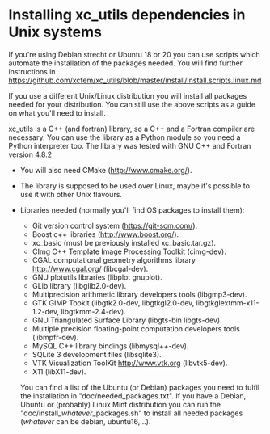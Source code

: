 Installing xc_utils dependencies in Unix systems
================================================

If you're using Debian strecht or Ubuntu 18 or 20 you can use scripts which automate the installation of the packages needed. You will find further instructions in <https://github.com/xcfem/xc_utils/blob/master/install/install.scripts.linux.md>

If you use a different Unix/Linux distribution you will install all packages needed for your distribution. You can still use the above scripts as a guide on what you'll need to install.

xc_utils is a C++ (and fortran) library, so a C++ and a Fortran compiler are necessary. You can use the library as a Python module so you need a Python interpreter too. The library was tested with GNU C++ and Fortran version 4.8.2


* You will also need CMake (<http://www.cmake.org/>).
* The library is supposed to be used over Linux, maybe it's possible to use it with other Unix flavours.
* Libraries needed (normally you'll find OS packages to install them):

    - Git version control system (<https://git-scm.com/>).
	- Boost c++ libraries (<http://www.boost.org/>).
	- xc_basic (must be previously installed xc_basic.tar.gz).
	- CImg C++ Template Image Processing Toolkit (cimg-dev).
	- CGAL computational geometry algorithms library <http://www.cgal.org/> (libcgal-dev).
	- GNU plotutils libraries (libplot gnuplot).
	- GLib library (libglib2.0-dev).
	- Multiprecision arithmetic library developers tools (libgmp3-dev).
	- GTK GIMP Tookit (libgtk2.0-dev, libgtkgl2.0-dev, libgtkglextmm-x11-1.2-dev, libgtkmm-2.4-dev).
	- GNU Triangulated Surface Library (libgts-bin libgts-dev).
	- Multiple precision floating-point computation developers tools (libmpfr-dev).
	- MySQL C++ library bindings (libmysql++-dev).
	- SQLite 3 development files (libsqlite3).
	- VTK Visualization ToolKit <http://www.vtk.org> (libvtk5-dev).
	- X11 (libX11-dev).

	 You can find a list of the Ubuntu (or Debian) packages you need to
	 fulfil the installation in "doc/needed_packages.txt". If you have
	 a Debian, Ubuntu or (probably) Linux Mint distribution you can
	 run the "doc/install_*whatever*_packages.sh" to install all
	 needed packages (*whatever* can be debian, ubuntu16,...).
